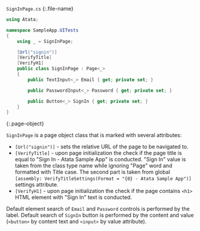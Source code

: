 `SignInPage.cs`
{:.file-name}

```cs
using Atata;

namespace SampleApp.UITests
{
    using _ = SignInPage;

    [Url("signin")]
    [VerifyTitle]
    [VerifyH1]
    public class SignInPage : Page<_>
    {
        public TextInput<_> Email { get; private set; }

        public PasswordInput<_> Password { get; private set; }

        public Button<_> SignIn { get; private set; }
    }
}
```
{:.page-object}

`SignInPage` is a page object class that is marked with several attributes:

* `[Url("signin")]` - sets the relative URL of the page to be navigated to.
* `[VerifyTitle]` - upon page initialization the check if the page title is equal to "Sign In - Atata Sample App" is conducted. "Sign In" value is taken from the class type name while ignoring "Page" word and formatted with Title case. The second part is taken from global `[assembly: VerifyTitleSettings(Format = "{0} - Atata Sample App")]` settings attribute.
* `[VerifyH1]` - upon page initialization the check if the page contains `<h1>` HTML element with "Sign In" text is conducted.

Default element search of `Email` and `Password` controls is performed by the label. Default search of `SignIn` button is performed by the content and value (`<button>` by content text and `<input>` by value attribute).
